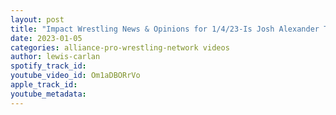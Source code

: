 ```yaml
---
layout: post
title: "Impact Wrestling News & Opinions for 1/4/23-Is Josh Alexander The Greatest Wrestler Ever In Impact?"
date: 2023-01-05
categories: alliance-pro-wrestling-network videos
author: lewis-carlan
spotify_track_id: 
youtube_video_id: Om1aDBORrVo
apple_track_id: 
youtube_metadata: 
---
```

